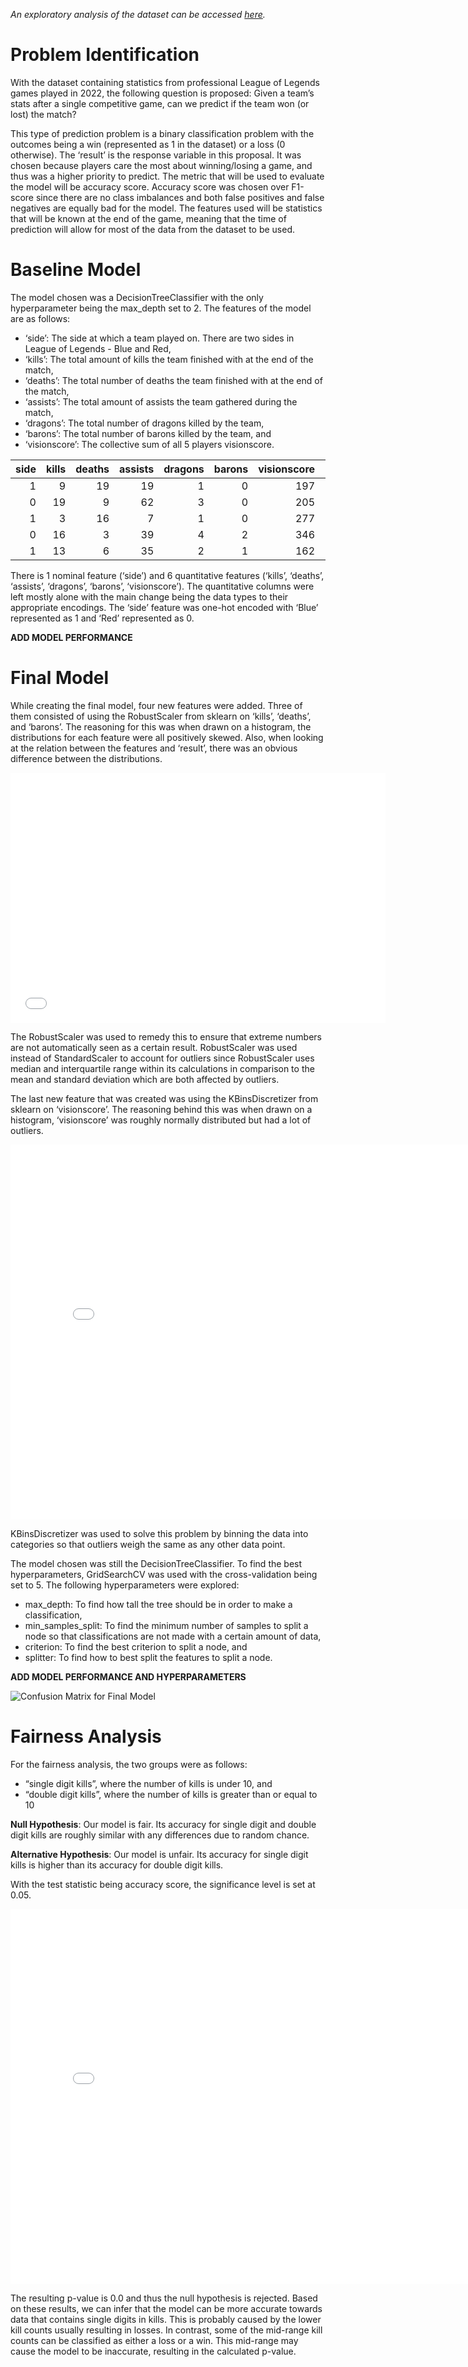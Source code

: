 *An exploratory analysis of the dataset can be accessed [here](https://jsimpauco.github.io/LoLSupportsVsJunglers/).*

# Problem Identification

With the dataset containing statistics from professional League of Legends games played in 2022, the following question is proposed: Given a team’s stats after a single competitive game, can we predict if the team won (or lost) the match? 

This type of prediction problem is a binary classification problem with the outcomes being a win (represented as 1 in the dataset) or a loss (0 otherwise). The ‘result’ is the response variable in this proposal. It was chosen because players care the most about winning/losing a game, and thus was a higher priority to predict. The metric that will be used to evaluate the model will be accuracy score. Accuracy score was chosen over F1-score since there are no class imbalances and both false positives and false negatives are equally bad for the model. The features used will be statistics that will be known at the end of the game, meaning that the time of prediction will allow for most of the data from the dataset to be used.

# Baseline Model

The model chosen was a DecisionTreeClassifier with the only hyperparameter being the max_depth set to 2. The features of the model are as follows:
- ‘side’: The side at which a team played on. There are two sides in League of Legends - Blue and Red,
- ‘kills’: The total amount of kills the team finished with at the end of the match,
- ‘deaths’: The total number of deaths the team finished with at the end of the match,
- ‘assists’: The total amount of assists the team gathered during the match,
- ‘dragons’: The total number of dragons killed by the team,
- ‘barons’: The total number of barons killed by the team, and
- ‘visionscore’: The collective sum of all 5 players visionscore.

|   side |   kills |   deaths |   assists |   dragons |   barons |   visionscore |   result |
|-------:|--------:|---------:|----------:|----------:|---------:|--------------:|---------:|
|      1 |       9 |       19 |        19 |         1 |        0 |           197 |        0 |
|      0 |      19 |        9 |        62 |         3 |        0 |           205 |        1 |
|      1 |       3 |       16 |         7 |         1 |        0 |           277 |        0 |
|      0 |      16 |        3 |        39 |         4 |        2 |           346 |        1 |
|      1 |      13 |        6 |        35 |         2 |        1 |           162 |        1 |

There is 1 nominal feature (‘side’) and 6 quantitative features (‘kills’, ‘deaths’, ‘assists’, ‘dragons’, ‘barons’, ‘visionscore’). The quantitative columns were left mostly alone with the main change being the data types to their appropriate encodings. The ‘side’ feature was one-hot encoded with ‘Blue’ represented as 1 and ‘Red’ represented as 0.

**ADD MODEL PERFORMANCE**

# Final Model

While creating the final model, four new features were added. Three of them consisted of using the RobustScaler from sklearn on ‘kills’, ‘deaths’, and ‘barons’. The reasoning for this was when drawn on a histogram, the distributions for each feature were all positively skewed. Also, when looking at the relation between the features and ‘result’, there was an obvious difference between the distributions.

<iframe src="assets/kills-hist.html" width=600 height=400 frameBorder></iframe>

The RobustScaler was used to remedy this to ensure that extreme numbers are not automatically seen as a certain result. RobustScaler was used instead of StandardScaler to account for outliers since RobustScaler uses median and interquartile range within its calculations in comparison to the mean and standard deviation which are both affected by outliers.

The last new feature that was created was using the KBinsDiscretizer from sklearn on ‘visionscore’. The reasoning behind this was when drawn on a histogram, ‘visionscore’ was roughly normally distributed but had a lot of outliers.

<iframe src="assets/visionscore-hist.html" width=800 height=600 frameBorder></iframe>

KBinsDiscretizer was used to solve this problem by binning the data into categories so that outliers weigh the same as any other data point.

The model chosen was still the DecisionTreeClassifier. To find the best hyperparameters, GridSearchCV was used with the cross-validation being set to 5. The following hyperparameters were explored:
- max_depth: To find how tall the tree should be in order to make a classification,
- min_samples_split: To find the minimum number of samples to split a node so that classifications are not made with a certain amount of data,
- criterion: To find the best criterion to split a node, and
- splitter: To find how to best split the features to split a node.

**ADD MODEL PERFORMANCE AND HYPERPARAMETERS**

![Confusion Matrix for Final Model](./assets/confusion-matrix.png)


# Fairness Analysis

For the fairness analysis, the two groups were as follows:
- “single digit kills”, where the number of kills is under 10, and
- “double digit kills”, where the number of kills is greater than or equal to 10

**Null Hypothesis**: Our model is fair. Its accuracy for single digit and double digit kills are roughly similar with any differences due to random chance.

**Alternative Hypothesis**: Our model is unfair. Its accuracy for single digit kills is higher than its accuracy for double digit kills.

With the test statistic being accuracy score, the significance level is set at 0.05.

<iframe src="assets/perm-fig.html" width=800 height=600 frameBorder></iframe>

The resulting p-value is 0.0 and thus the null hypothesis is rejected. Based on these results, we can infer that the model can be more accurate towards data that contains single digits in kills. This is probably caused by the lower kill counts usually resulting in losses. In contrast, some of the mid-range kill counts can be classified as either a loss or a win. This mid-range may cause the model to be inaccurate, resulting in the calculated p-value.
